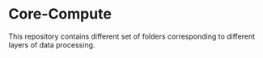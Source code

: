 # Core-Compute
This repository contains different set of folders corresponding to different layers of data processing.
